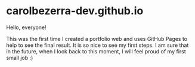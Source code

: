 # carolbezerra-dev.github.io
Hello, everyone!

This was the first time I created a portfolio web and uses GitHub Pages to help to see the final result.
It is so nice to see my first steps.
I am sure that in the future, when I look back to this moment, I will feel proud of my first small job :)
